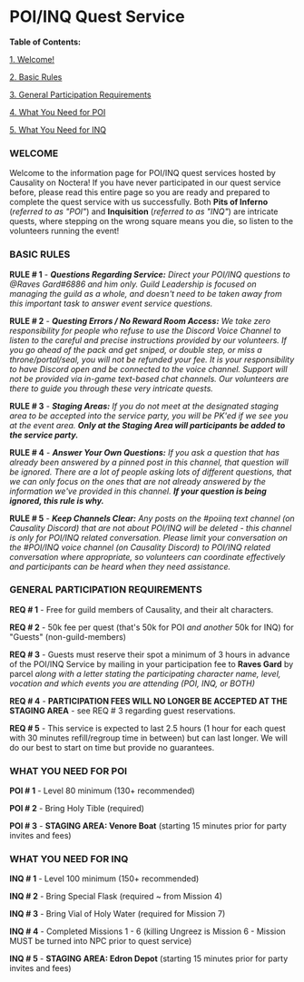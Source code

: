 # POI/INQ Quest Service

**Table of Contents:**

[1. Welcome!](#welcome)

[2. Basic Rules](#basic-rules)

[3. General Participation Requirements](#general-participation-requirements)

[4. What You Need for POI](#what-you-need-for-poi)

[5. What You Need for INQ](#what-you-need-for-inq)

### WELCOME

Welcome to the information page for POI/INQ quest services hosted by Causality on Noctera! If you have never participated in our quest service before, please read this entire page so you are ready and prepared to complete the quest service with us successfully. Both **Pits of Inferno** (_referred to as "POI"_) and **Inquisition** (_referred to as "INQ"_) are intricate quests, where stepping on the wrong square means you die, so listen to the volunteers running the event!

### BASIC RULES

**RULE # 1** - _**Questions Regarding Service:** Direct your POI/INQ questions to @Raves Gard#6886 and him only. Guild Leadership is focused on managing the guild as a whole, and doesn't need to be taken away from this important task to answer event service questions._

**RULE # 2** - _**Questing Errors / No Reward Room Access:** We take zero responsibility for people who refuse to use the Discord Voice Channel to listen to the careful and precise instructions provided by our volunteers. If you go ahead of the pack and get sniped, or double step, or miss a throne/portal/seal, you will not be refunded your fee. It is your responsibility to have Discord open and be connected to the voice channel. Support will not be provided via in-game text-based chat channels. Our volunteers are there to guide you through these very intricate quests._

**RULE # 3** - _**Staging Areas:** If you do not meet at the designated staging area to be accepted into the service party, you will be PK'ed if we see you at the event area. **Only at the Staging Area will participants be added to the service party.**_

**RULE # 4** - _**Answer Your Own Questions:** If you ask a question that has already been answered by a pinned post in this channel, that question will be ignored. There are a lot of people asking lots of different questions, that we can only focus on the ones that are not already answered by the information we've provided in this channel. **If your question is being ignored, this rule is why.**_

**RULE # 5** - _**Keep Channels Clear:** Any posts on the #poiinq text channel (on Causality Discord) that are not about POI/INQ will be deleted - this channel is only for POI/INQ related conversation. Please limit your conversation on the #POI/INQ voice channel (on Causality Discord) to POI/INQ related conversation where appropriate, so volunteers can coordinate effectively and participants can be heard when they need assistance._

### GENERAL PARTICIPATION REQUIREMENTS

**REQ # 1** - Free for guild members of Causality, and their alt characters.

**REQ # 2** - 50k fee per quest (that's 50k for POI _and another_ 50k for INQ) for "Guests" (non-guild-members)

**REQ # 3** - Guests must reserve their spot a minimum of 3 hours in advance of the POI/INQ Service by mailing in your participation fee to **Raves Gard** by parcel _along with a letter stating the participating character name, level, vocation and which events you are attending (POI, INQ, or BOTH)_

**REQ # 4** - **PARTICIPATION FEES WILL NO LONGER BE ACCEPTED AT THE STAGING AREA** - see REQ # 3 regarding guest reservations.

**REQ # 5** - This service is expected to last 2.5 hours (1 hour for each quest with 30 minutes refill/regroup time in between) but can last longer. We will do our best to start on time but provide no guarantees.

### WHAT YOU NEED FOR POI

**POI # 1** - Level 80 minimum (130+ recommended)

**POI # 2** - Bring Holy Tible (required)

**POI # 3** - **STAGING AREA: Venore Boat** (starting 15 minutes prior for party invites and fees)

### WHAT YOU NEED FOR INQ

**INQ # 1** - Level 100 minimum (150+ recommended)

**INQ # 2** - Bring Special Flask (required ~ from Mission 4)

**INQ # 3** - Bring Vial of Holy Water (required for Mission 7)

**INQ # 4** - Completed Missions 1 - 6 (killing Ungreez is Mission 6 - Mission MUST be turned into NPC prior to quest service)

**INQ # 5** - **STAGING AREA: Edron Depot** (starting 15 minutes prior for party invites and fees)
